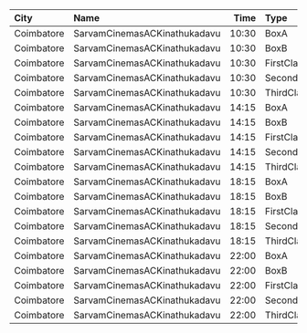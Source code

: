 | City       | Name                         |  Time | Type        | Price | Capacity | Booked |
| :--------- | :--------------------------- | ----: | :---------- | ----: | -------: | -----: |
| Coimbatore | SarvamCinemasACKinathukadavu | 10:30 | BoxA        |  120₹ |       16 |     15 |
| Coimbatore | SarvamCinemasACKinathukadavu | 10:30 | BoxB        |  120₹ |       16 |     15 |
| Coimbatore | SarvamCinemasACKinathukadavu | 10:30 | FirstClass  |  100₹ |      148 |     76 |
| Coimbatore | SarvamCinemasACKinathukadavu | 10:30 | SecondClass |   80₹ |      178 |    103 |
| Coimbatore | SarvamCinemasACKinathukadavu | 10:30 | ThirdClass  |   80₹ |       53 |     52 |
| Coimbatore | SarvamCinemasACKinathukadavu | 14:15 | BoxA        |  120₹ |       16 |     16 |
| Coimbatore | SarvamCinemasACKinathukadavu | 14:15 | BoxB        |  120₹ |       16 |     16 |
| Coimbatore | SarvamCinemasACKinathukadavu | 14:15 | FirstClass  |  100₹ |      148 |     76 |
| Coimbatore | SarvamCinemasACKinathukadavu | 14:15 | SecondClass |   80₹ |      178 |    103 |
| Coimbatore | SarvamCinemasACKinathukadavu | 14:15 | ThirdClass  |   80₹ |       53 |     53 |
| Coimbatore | SarvamCinemasACKinathukadavu | 18:15 | BoxA        |  120₹ |       16 |     16 |
| Coimbatore | SarvamCinemasACKinathukadavu | 18:15 | BoxB        |  120₹ |       16 |     16 |
| Coimbatore | SarvamCinemasACKinathukadavu | 18:15 | FirstClass  |  100₹ |      148 |     76 |
| Coimbatore | SarvamCinemasACKinathukadavu | 18:15 | SecondClass |   80₹ |      178 |    103 |
| Coimbatore | SarvamCinemasACKinathukadavu | 18:15 | ThirdClass  |   80₹ |       53 |     53 |
| Coimbatore | SarvamCinemasACKinathukadavu | 22:00 | BoxA        |  120₹ |       16 |     16 |
| Coimbatore | SarvamCinemasACKinathukadavu | 22:00 | BoxB        |  120₹ |       16 |     16 |
| Coimbatore | SarvamCinemasACKinathukadavu | 22:00 | FirstClass  |  100₹ |      148 |     76 |
| Coimbatore | SarvamCinemasACKinathukadavu | 22:00 | SecondClass |   80₹ |      178 |    103 |
| Coimbatore | SarvamCinemasACKinathukadavu | 22:00 | ThirdClass  |   80₹ |       53 |     53 |
